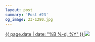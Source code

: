 ```yaml
---
layout: post
summary: 'Post #23'
og_image: 23-1280.jpg
---
```


<p>
 <time>
  <a href="/23">
   {{ page.date | date: "%B %-d, %Y" }}
  </a>
 </time>
 <a href="/23">
  <img sizes="(min-width: 700px) 50vw, calc(100vw - 2rem)" src="{{ site.assets_url }}/23-640.jpg" srcset="{{ site.assets_url }}/23-1280.jpg 1280w, {{ site.assets_url }}/23-960.jpg 960w, {{ site.assets_url }}/23-640.jpg 640w, {{ site.assets_url }}/23-320.jpg 320w"/>
 </a>
</p>
